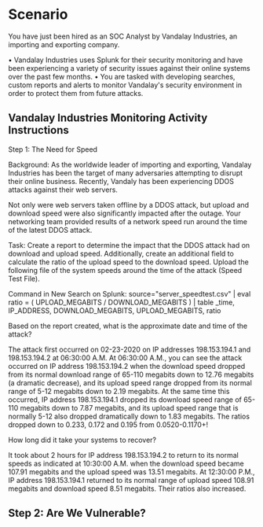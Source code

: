 # Scenario

You have just been hired as an SOC Analyst by Vandalay Industries, an importing and exporting company.

•	Vandalay Industries uses Splunk for their security monitoring and have been experiencing a variety of security issues against their online systems over the past few months.
•	You are tasked with developing searches, custom reports and alerts to monitor Vandalay's security environment in order to protect them from future attacks.

## Vandalay Industries Monitoring Activity Instructions

Step 1: The Need for Speed

Background: As the worldwide leader of importing and exporting, Vandalay Industries has been the target of many adversaries attempting to disrupt their online business. Recently, Vandaly has been experiencing DDOS attacks against their web servers.

Not only were web servers taken offline by a DDOS attack, but upload and download speed were also significantly impacted after the outage. Your networking team provided results of a network speed run around the time of the latest DDOS attack.

Task: Create a report to determine the impact that the DDOS attack had on download and upload speed. Additionally, create an additional field to calculate the ratio of the upload speed to the download speed. Upload the following file of the system speeds around the time of the attack (Speed Test File).

Command in New Search on Splunk: 
source="server_speedtest.csv" | eval ratio = ( UPLOAD_MEGABITS / DOWNLOAD_MEGABITS ) | table _time, IP_ADDRESS, DOWNLOAD_MEGABITS, UPLOAD_MEGABITS, ratio

Based on the report created, what is the approximate date and time of the attack?

The attack first occurred on 02-23-2020 on IP addresses 198.153.194.1 and 198.153.194.2 at 06:30:00 A.M. At 06:30:00 A.M., you can see the attack occurred on IP address 198.153.194.2 when the download speed dropped from its normal download range of 65-110 megabits  down to 12.76 megabits (a dramatic decrease), and its upload speed range dropped from its normal range of 5-12 megabits down to 2.19 megabits. At the same time this occurred, IP address 198.153.194.1 dropped its download speed range of 65-110 megabits down to 7.87 megabits, and its upload speed range that is normally 5-12 also dropped dramatically down to 1.83 megabits. The ratios dropped down to 0.233, 0.172 and 0.195 from 0.0520-0.1170+!

How long did it take your systems to recover?

It took about 2 hours for IP address 198.153.194.2 to return to its normal speeds as indicated at 10:30:00 A.M. when the download speed became 107.91 megabits and the upload speed was 13.51 megabits. At 12:30:00 P.M., IP address 198.153.194.1 returned to its normal range of upload speed 108.91 megabits and download speed 8.51 megabits. Their ratios also increased. 

## Step 2: Are We Vulnerable?